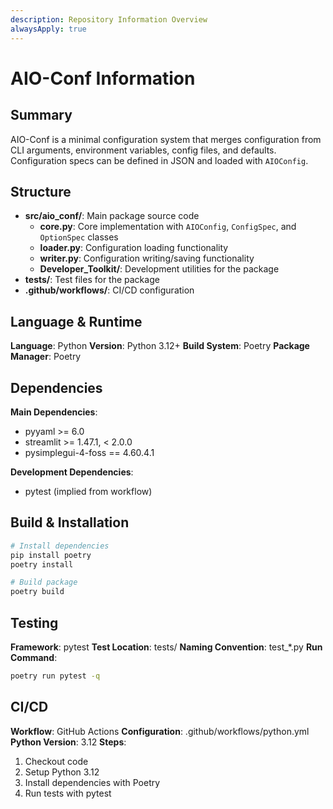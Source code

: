 ```yaml
---
description: Repository Information Overview
alwaysApply: true
---
```


# AIO-Conf Information

## Summary
AIO-Conf is a minimal configuration system that merges configuration from CLI arguments, environment variables, config files, and defaults. Configuration specs can be defined in JSON and loaded with `AIOConfig`.

## Structure
- **src/aio_conf/**: Main package source code
  - **core.py**: Core implementation with `AIOConfig`, `ConfigSpec`, and `OptionSpec` classes
  - **loader.py**: Configuration loading functionality
  - **writer.py**: Configuration writing/saving functionality
  - **Developer_Toolkit/**: Development utilities for the package
- **tests/**: Test files for the package
- **.github/workflows/**: CI/CD configuration

## Language & Runtime
**Language**: Python
**Version**: Python 3.12+
**Build System**: Poetry
**Package Manager**: Poetry

## Dependencies
**Main Dependencies**:
- pyyaml >= 6.0
- streamlit >= 1.47.1, < 2.0.0
- pysimplegui-4-foss == 4.60.4.1

**Development Dependencies**:
- pytest (implied from workflow)

## Build & Installation
```bash
# Install dependencies
pip install poetry
poetry install

# Build package
poetry build
```

## Testing
**Framework**: pytest
**Test Location**: tests/
**Naming Convention**: test_*.py
**Run Command**:
```bash
poetry run pytest -q
```

## CI/CD
**Workflow**: GitHub Actions
**Configuration**: .github/workflows/python.yml
**Python Version**: 3.12
**Steps**:
1. Checkout code
2. Setup Python 3.12
3. Install dependencies with Poetry
4. Run tests with pytest